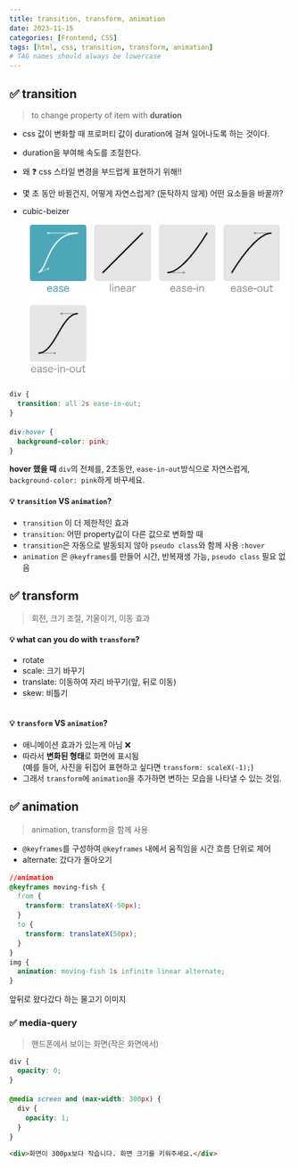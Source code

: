 ```yaml
---
title: transition, transform, animation
date: 2023-11-15
categories: [Frontend, CSS]
tags: [html, css, transition, transform, animation]
# TAG names should always be lowercase
---
```


## ✅ transition

> to change property of item with **duration**

- css 값이 변화할 때 프로퍼티 값이 duration에 걸쳐 일어나도록 하는 것이다.
- duration을 부여해 속도를 조절한다.
- 왜 ❓ css 스타일 변경을 부드럽게 표현하기 위해!!
- 몇 초 동안 바뀔건지, 어떻게 자연스럽게? (둔탁하지 않게) 어떤 요소들을 바꿀까?

- cubic-beizer
  ![Alt text](image-2.png)

```css
div {
  transition: all 2s ease-in-out;
}

div:hover {
  background-color: pink;
}
```

**hover 했을 때**
`div`의 전체를, 2초동안, `ease-in-out`방식으로 자연스럽게, `background-color: pink`하게 바꾸세요.

#### 💡 `transition` VS `animation`?

- `transition` 이 더 제한적인 효과
- `transition`: 어떤 property값이 다른 값으로 변화할 때
- `transition`은 자동으로 발동되지 않아 `pseudo class`와 함께 사용 `:hover`
- `animation` 은 `@keyframes`를 만들어 시간, 반복재생 가능, `pseudo class` 필요 없음

## ✅ transform

> 회전, 크기 조절, 기울이기, 이동 효과

#### 💡 what can you do with `transform`?

- rotate
- scale: 크기 바꾸기
- translate: 이동하여 자리 바꾸기(앞, 뒤로 이동)
- skew: 비틀기  
  <br>

#### 💡 `transform` VS `animation`?

- 애니메이션 효과가 있는게 아님 ❌
- 따라서 **변화된 형태**로 화면에 표시됨  
  (예를 들어, 사진을 뒤집어 표현하고 싶다면 `transform: scaleX(-1);`)
- 그래서 `transform`에 `animation`을 추가하면 변하는 모습을 나타낼 수 있는 것임.

## ✅ animation

> animation, transform을 함께 사용

- `@keyframes`를 구성하여 `@keyframes` 내에서 움직임을 시간 흐름 단위로 제어
- alternate: 갔다가 돌아오기

```css
//animation
@keyframes moving-fish {
  from {
    transform: translateX(-50px);
  }
  to {
    transform: translateX(50px);
  }
}
img {
  animation: moving-fish 1s infinite linear alternate;
}
```

앞뒤로 왔다갔다 하는 물고기 이미지

### ✅ media-query

> 핸드폰에서 보이는 화면(작은 화면에서)

```css
div {
  opacity: 0;
}

@media screen and (max-width: 300px) {
  div {
    opacity: 1;
  }
}
```

```html
<div>화면이 300px보다 작습니다. 화면 크기를 키워주세요.</div>
```
